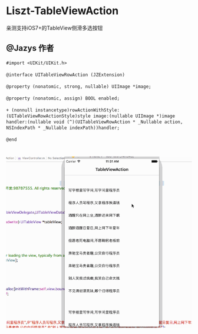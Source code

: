 # Liszt-TableViewAction
亲测支持iOS7+的TableView侧滑多选按钮
## @Jazys 作者
    #import <UIKit/UIKit.h>

    @interface UITableViewRowAction (JZExtension)

    @property (nonatomic, strong, nullable) UIImage *image;

    @property (nonatomic, assign) BOOL enabled;

    + (nonnull instancetype)rowActionWithStyle:(UITableViewRowActionStyle)style image:(nullable UIImage *)image handler:(nullable void (^)(UITableViewRowAction * _Nullable action, NSIndexPath * _Nullable indexPath))handler;

    @end
# 
<img src="https://github.com/LisztGitHub/Liszt-TableViewAction/blob/master/Liszt.gif">
